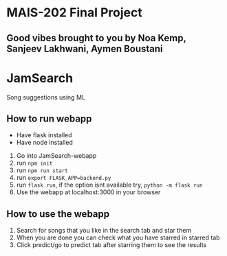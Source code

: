 # MAIS-202 Final Project

## Good vibes brought to you by Noa Kemp, Sanjeev Lakhwani, Aymen Boustani

# JamSearch

Song suggestions using ML

## How to run webapp

- Have flask installed
- Have node installed

1. Go into JamSearch-webapp
2. run `npm init`
3. run `npm run start`
4. run `export FLASK_APP=backend.py`
5. run `flask run`, if the option isnt available try, `python -m flask run`
6. Use the webapp at localhost:3000 in your browser

## How to use the webapp

1. Search for songs that you like in the search tab and star them
2. When you are done you can check what you have starred in starred tab
3. Click predict/go to predict tab after starring them to see the results
